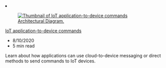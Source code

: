 <!-- This file is automatically generated by build/architectures/build_index.py. Any updates will be lost. -->

<!-- markdownlint-disable MD033 -->

<li class="grid-item item-column" data-categories="Internet of Things ">
<article class="card">
    <div class="card-header has-margin-bottom-none" aria-hidden="true">
        <figure class="image diagram has-height-175 has-overflow-hidden level">
            <a href="/azure/architecture/example-scenario/iot/cloud-to-device"><img src="/azure/architecture/browse/thumbs/cloud-to-device.png" class="diagram" alt="Thumbnail of IoT application-to-device commands Architectural Diagram." data-linktype="relative-path"></a>
        </figure>
    </div>
    <div class="card-content">
        <a class="card-content-title has-margin-top-none" href="/azure/architecture/example-scenario/iot/cloud-to-device">
            <p>IoT application-to-device commands</p>
        </a>
        <ul class="card-content-metadata">
            <li>8/10/2020</li>
            <li>5 min read</li>
        </ul>
        <p class="card-content-description">Learn about how applications can use cloud-to-device messaging or direct methods to send commands to IoT devices.</p>
        <div class="bottom-to-top-fade is-hidden-mobile"></div>
    </div>
</article>
</li>
